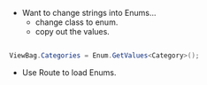 - Want to change strings into Enums...
  - change class to enum.
  - copy out the values.
```csharp

ViewBag.Categories = Enum.GetValues<Category>();
```
  - Use Route to load Enums.